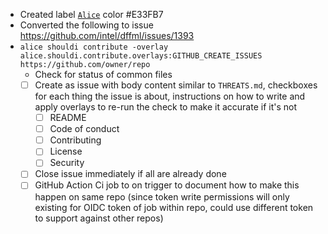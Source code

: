 - Created label [`Alice`](https://github.com/dffml/dffml/labels/Alice) color #E33FB7
- Converted the following to issue https://github.com/intel/dffml/issues/1393
- `alice shouldi contribute -overlay alice.shouldi.contribute.overlays:GITHUB_CREATE_ISSUES https://github.com/owner/repo`
  - Check for status of common files
  - [ ] Create as issue with body content similar to `THREATS.md`, checkboxes for each thing the issue is about, instructions on how to write and apply overlays to re-run the check to make it accurate if it's not
    - [ ] README
    - [ ] Code of conduct
    - [ ] Contributing
    - [ ] License
    - [ ] Security
  - [ ] Close issue immediately if all are already done
  - [ ] GitHub Action Ci job to on trigger to document how to make this happen on same repo (since token write permissions will only existing for OIDC token of job within repo, could use different token to support against other repos)